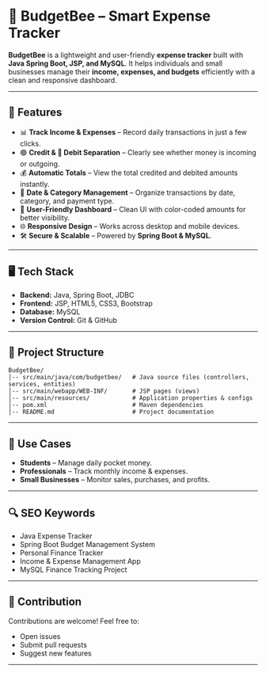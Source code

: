 # 🐝 BudgetBee – Smart Expense Tracker

**BudgetBee** is a lightweight and user-friendly **expense tracker** built with **Java Spring Boot, JSP, and MySQL**. It helps individuals and small businesses manage their **income, expenses, and budgets** efficiently with a clean and responsive dashboard.

---

## 🚀 Features

* 📊 **Track Income & Expenses** – Record daily transactions in just a few clicks.
* 🟢 **Credit & 🔴 Debit Separation** – Clearly see whether money is incoming or outgoing.
* 💰 **Automatic Totals** – View the total credited and debited amounts instantly.
* 📅 **Date & Category Management** – Organize transactions by date, category, and payment type.
* 🎨 **User-Friendly Dashboard** – Clean UI with color-coded amounts for better visibility.
* 🌐 **Responsive Design** – Works across desktop and mobile devices.
* 🛠 **Secure & Scalable** – Powered by **Spring Boot & MySQL**.

---

## 🖥️ Tech Stack

* **Backend:** Java, Spring Boot, JDBC
* **Frontend:** JSP, HTML5, CSS3, Bootstrap
* **Database:** MySQL
* **Version Control:** Git & GitHub

---

## 📂 Project Structure

```
BudgetBee/
│-- src/main/java/com/budgetbee/   # Java source files (controllers, services, entities)
│-- src/main/webapp/WEB-INF/       # JSP pages (views)
│-- src/main/resources/            # Application properties & configs
│-- pom.xml                        # Maven dependencies
│-- README.md                      # Project documentation
```

---

## 🎯 Use Cases

* **Students** – Manage daily pocket money.
* **Professionals** – Track monthly income & expenses.
* **Small Businesses** – Monitor sales, purchases, and profits.

---

## 🔍 SEO Keywords

* Java Expense Tracker
* Spring Boot Budget Management System
* Personal Finance Tracker
* Income & Expense Management App
* MySQL Finance Tracking Project

---

## 🤝 Contribution

Contributions are welcome! Feel free to:

* Open issues
* Submit pull requests
* Suggest new features

---
